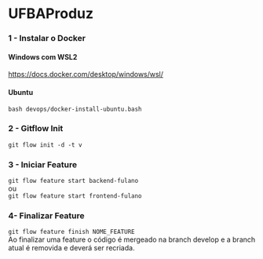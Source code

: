# UFBAProduz

### 1 - Instalar o Docker
#### Windows com WSL2
https://docs.docker.com/desktop/windows/wsl/
#### Ubuntu
`bash devops/docker-install-ubuntu.bash`

### 2 - Gitflow Init
`git flow init -d -t v`

### 3 - Iniciar Feature
`git flow feature start backend-fulano`\
ou\
`git flow feature start frontend-fulano`

### 4- Finalizar Feature
`git flow feature finish NOME_FEATURE`\
Ao finalizar uma feature o código é mergeado na branch develop e a branch atual é removida e deverá ser recriada.
